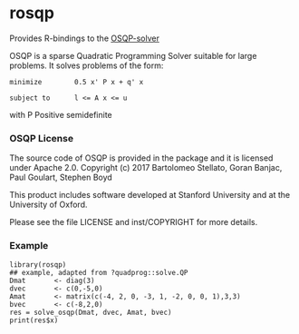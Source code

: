 # rosqp

Provides R-bindings to the [OSQP-solver](http://osqp.readthedocs.io/)

OSQP is a sparse Quadratic Programming Solver suitable for large problems. 
It solves problems of the form:
```
minimize        0.5 x' P x + q' x

subject to      l <= A x <= u
```

with P Positive semidefinite 

### OSQP License
The source code of OSQP is provided in the package and it is licensed under Apache 2.0. 
Copyright (c) 2017 Bartolomeo Stellato, Goran Banjac, Paul Goulart, Stephen Boyd

This product includes software developed at Stanford University and at the University of Oxford.

Please see the file LICENSE and inst/COPYRIGHT for more details.

### Example
```{r}
library(rosqp)
## example, adapted from ?quadprog::solve.QP
Dmat       <- diag(3)
dvec       <- c(0,-5,0)
Amat       <- matrix(c(-4, 2, 0, -3, 1, -2, 0, 0, 1),3,3)
bvec       <- c(-8,2,0)
res = solve_osqp(Dmat, dvec, Amat, bvec)
print(res$x)
```
